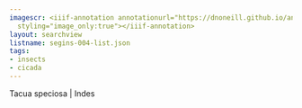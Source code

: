 ```yaml
---
imagescr: <iiif-annotation annotationurl="https://dnoneill.github.io/annotate/annotations/segins-004-001.json"
  styling="image_only:true"></iiif-annotation>
layout: searchview
listname: segins-004-list.json
tags:
- insects
- cicada
---
```

Tacua speciosa | Indes